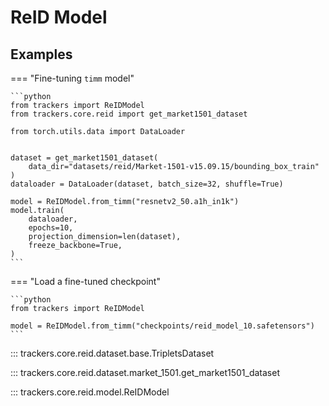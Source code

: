 # ReID Model

## Examples

=== "Fine-tuning `timm` model"

    ```python
    from trackers import ReIDModel
    from trackers.core.reid import get_market1501_dataset

    from torch.utils.data import DataLoader


    dataset = get_market1501_dataset(
        data_dir="datasets/reid/Market-1501-v15.09.15/bounding_box_train"
    )
    dataloader = DataLoader(dataset, batch_size=32, shuffle=True)

    model = ReIDModel.from_timm("resnetv2_50.a1h_in1k")
    model.train(
        dataloader,
        epochs=10,
        projection_dimension=len(dataset),
        freeze_backbone=True,
    )
    ```

=== "Load a fine-tuned checkpoint"

    ```python
    from trackers import ReIDModel

    model = ReIDModel.from_timm("checkpoints/reid_model_10.safetensors")
    ```

::: trackers.core.reid.dataset.base.TripletsDataset

::: trackers.core.reid.dataset.market_1501.get_market1501_dataset

::: trackers.core.reid.model.ReIDModel
